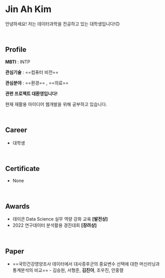 # **Jin Ah Kim**

안녕하세요! 저는 데이터과학을 전공하고 있는 대학생입니다!🙃 

 <br/>

 ## **Profile**
 **MBTI** : INTP
 
**관심기술** :  ==컴퓨터 비전== 

**관심분야** : ==환경== , ==의료==

**관련 프로젝트 대환영입니다!**

현재 재활용 아이디어 웹개발을 위해 공부하고 있습니다.

<br/>

## **Career**
- 대학생

<br/>

## **Certificate**
- None

<br/>

## **Awards**
- 데이콘 Data Science 실무 역량 강화 교육 **[발전상]**
- 2022 연구데이터 분석활용 경진대회 **[장려상]**

<br/>

## **Paper**
- ==국민건강영양조사 데이터에서 대사증후군의 중요변수 선택에 대한 머신러닝과 통계분석의 비교== - 김승원, 서형준, **김진아**, 조우진, 안홍렬